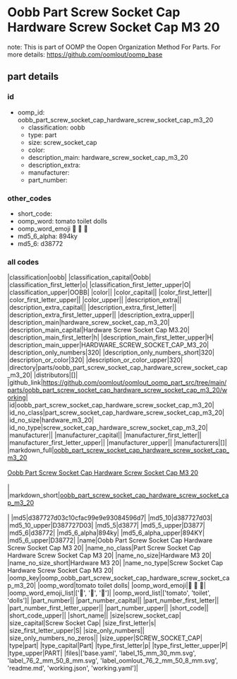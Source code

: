 # Oobb Part Screw Socket Cap Hardware Screw Socket Cap M3 20  

note: This is part of OOMP the Oopen Organization Method For Parts. For more details: https://github.com/oomlout/oomp_base

##  part details





### id
* oomp_id: oobb_part_screw_socket_cap_hardware_screw_socket_cap_m3_20
  * classification: oobb
  * type: part
  * size: screw_socket_cap
  * color: 
  * description_main: hardware_screw_socket_cap_m3_20
  * description_extra: 
  * manufacturer: 
  * part_number: 

### other_codes
* short_code: 
* oomp_word: tomato toilet dolls
* oomp_word_emoji :tomato: :toilet: :dolls:
* md5_6_alpha: 894ky
* md5_6: d38772

### all codes 
|classification|oobb|
|classification_capital|Oobb|
|classification_first_letter|o|
|classification_first_letter_upper|O|
|classification_upper|OOBB|
|color||
|color_capital||
|color_first_letter||
|color_first_letter_upper||
|color_upper||
|description_extra||
|description_extra_capital||
|description_extra_first_letter||
|description_extra_first_letter_upper||
|description_extra_upper||
|description_main|hardware_screw_socket_cap_m3_20|
|description_main_capital|Hardware Screw Socket Cap M3.20|
|description_main_first_letter|h|
|description_main_first_letter_upper|H|
|description_main_upper|HARDWARE_SCREW_SOCKET_CAP_M3_20|
|description_only_numbers|320|
|description_only_numbers_short|320|
|description_or_color|320|
|description_or_color_upper|320|
|directory|parts/oobb_part_screw_socket_cap_hardware_screw_socket_cap_m3_20|
|distributors|[]|
|github_link|https://github.com/oomlout/oomlout_oomp_part_src/tree/main/parts/oobb_part_screw_socket_cap_hardware_screw_socket_cap_m3_20/working|
|id|oobb_part_screw_socket_cap_hardware_screw_socket_cap_m3_20|
|id_no_class|part_screw_socket_cap_hardware_screw_socket_cap_m3_20|
|id_no_size|hardware_m3_20|
|id_no_type|screw_socket_cap_hardware_screw_socket_cap_m3_20|
|manufacturer||
|manufacturer_capital||
|manufacturer_first_letter||
|manufacturer_first_letter_upper||
|manufacturer_upper||
|manufacturers|[]|
|markdown_full|[oobb_part_screw_socket_cap_hardware_screw_socket_cap_m3_20](https://github.com/oomlout/oomlout_oomp_part_src/tree/main/parts/oobb_part_screw_socket_cap_hardware_screw_socket_cap_m3_20/working)<br>[](https://github.com/oomlout/oomlout_oomp_part_src/tree/main/parts/oobb_part_screw_socket_cap_hardware_screw_socket_cap_m3_20/working)<br>[Oobb Part Screw Socket Cap Hardware Screw Socket Cap M3 20](https://github.com/oomlout/oomlout_oomp_part_src/tree/main/parts/oobb_part_screw_socket_cap_hardware_screw_socket_cap_m3_20/working)<br><br>|
|markdown_short|[oobb_part_screw_socket_cap_hardware_screw_socket_cap_m3_20](https://github.com/oomlout/oomlout_oomp_part_src/tree/main/parts/oobb_part_screw_socket_cap_hardware_screw_socket_cap_m3_20/working)<br><br>|
|md5|d387727d03c10cfac99e9e93084596d7|
|md5_10|d387727d03|
|md5_10_upper|D387727D03|
|md5_5|d3877|
|md5_5_upper|D3877|
|md5_6|d38772|
|md5_6_alpha|894ky|
|md5_6_alpha_upper|894KY|
|md5_6_upper|D38772|
|name|Oobb Part Screw Socket Cap Hardware Screw Socket Cap M3 20|
|name_no_class|Part Screw Socket Cap Hardware Screw Socket Cap M3 20|
|name_no_size|Hardware M3 20|
|name_no_size_short|Hardware M3 20|
|name_no_type|Screw Socket Cap Hardware Screw Socket Cap M3 20|
|oomp_key|oomp_oobb_part_screw_socket_cap_hardware_screw_socket_cap_m3_20|
|oomp_word|tomato toilet dolls|
|oomp_word_emoji|:tomato: :toilet: :dolls:|
|oomp_word_emoji_list|[':tomato:', ':toilet:', ':dolls:']|
|oomp_word_list|['tomato', 'toilet', 'dolls']|
|part_number||
|part_number_capital||
|part_number_first_letter||
|part_number_first_letter_upper||
|part_number_upper||
|short_code||
|short_code_upper||
|short_name||
|size|screw_socket_cap|
|size_capital|Screw Socket Cap|
|size_first_letter|s|
|size_first_letter_upper|S|
|size_only_numbers||
|size_only_numbers_no_zeros||
|size_upper|SCREW_SOCKET_CAP|
|type|part|
|type_capital|Part|
|type_first_letter|p|
|type_first_letter_upper|P|
|type_upper|PART|
|files|['base.yaml', 'label_15_mm_30_mm.svg', 'label_76_2_mm_50_8_mm.svg', 'label_oomlout_76_2_mm_50_8_mm.svg', 'readme.md', 'working.json', 'working.yaml']|
